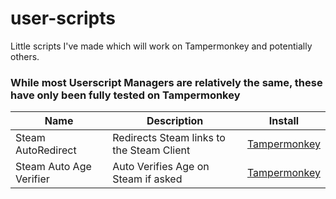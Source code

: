 # user-scripts
Little scripts I've made which will work on Tampermonkey and potentially others.
### While most Userscript Managers are relatively the same, these have only been fully tested on Tampermonkey

| Name               | Description                               | Install                                                                                   |
|--------------------|-------------------------------------------|-------------------------------------------------------------------------------------------|
| Steam AutoRedirect | Redirects Steam links to the Steam Client | [Tampermonkey](https://github.com/h-exx/user-scripts/raw/main/steam-autoredirect.user.js) |
| Steam Auto Age Verifier | Auto Verifies Age on Steam if asked | [Tampermonkey](https://github.com/h-exx/user-scripts/raw/main/steam-autoageverifier.user.js) |
